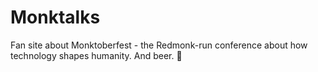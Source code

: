 # Monktalks
Fan site about Monktoberfest - the Redmonk-run conference about how technology shapes humanity. And beer. 🍻
